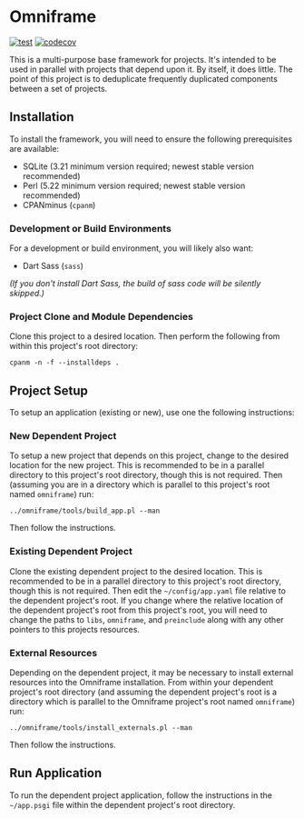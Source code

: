# Omniframe

[![test](https://github.com/gryphonshafer/omniframe/workflows/test/badge.svg)](https://github.com/gryphonshafer/omniframe/actions?query=workflow%3Atest)
[![codecov](https://codecov.io/gh/gryphonshafer/omniframe/graph/badge.svg)](https://codecov.io/gh/gryphonshafer/omniframe)

This is a multi-purpose base framework for projects. It's intended to be used
in parallel with projects that depend upon it. By itself, it does little. The
point of this project is to deduplicate frequently duplicated components between
a set of projects.

## Installation

To install the framework, you will need to ensure the following prerequisites
are available:

- SQLite (3.21 minimum version required; newest stable version recommended)
- Perl (5.22 minimum version required; newest stable version recommended)
- CPANminus (`cpanm`)

### Development or Build Environments

For a development or build environment, you will likely also want:

- Dart Sass (`sass`)

*(If you don't install Dart Sass, the build of sass code will be silently
skipped.)*

### Project Clone and Module Dependencies

Clone this project to a desired location. Then perform the following from
within this project's root directory:

    cpanm -n -f --installdeps .

## Project Setup

To setup an application (existing or new), use one the following instructions:

### New Dependent Project

To setup a new project that depends on this project, change to the desired
location for the new project. This is recommended to be in a parallel directory
to this project's root directory, though this is not required. Then (assuming
you are in a directory which is parallel to this project's root named
`omniframe`) run:

    ../omniframe/tools/build_app.pl --man

Then follow the instructions.

### Existing Dependent Project

Clone the existing dependent project to the desired location. This is
recommended to be in a parallel directory to this project's root directory,
though this is not required. Then edit the `~/config/app.yaml` file relative to
the dependent project's root. If you change where the relative location of the
dependent project's root from this project's root, you will need to change the
paths to `libs`, `omniframe`, and `preinclude` along with any other pointers
to this projects resources.

### External Resources

Depending on the dependent project, it may be necessary to install external
resources into the Omniframe installation. From within your dependent project's
root directory (and assuming the dependent project's root is a directory which
is parallel to the Omniframe project's root named `omniframe`) run:

    ../omniframe/tools/install_externals.pl --man

Then follow the instructions.

## Run Application

To run the dependent project application, follow the instructions in the
`~/app.psgi` file within the dependent project's root directory.
